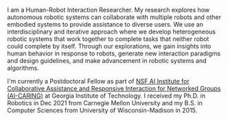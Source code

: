 I am a Human-Robot Interaction Researcher. My research explores how autonomous robotic systems can collaborate with multiple robots and other embodied systems to provide assistance to diverse users. We use an interdisciplinary and iterative approach where we develop heterogeneous robotic systems that work together to complete tasks that neither robot could complete by itself. Through our explorations, we gain insights into human behavior in response to robots, generate new interaction paradigms and design guidelines, and make advancement in robotic systems and algorithms.

I'm currently a Postdoctoral Fellow as part of [NSF AI Institute for Collaborative Assistance and Responsive Interaction for Networked Groups (AI-CARING)](https://www.ai-caring.org/) at Georgia Institute of Technology. I received my Ph.D. in Robotics in Dec 2021 from Carnegie Mellon University and my B.S. in Computer Sciences from University of Wisconsin-Madison in 2015.